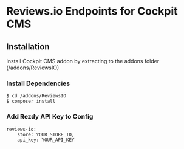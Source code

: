 # Reviews.io Endpoints for Cockpit CMS

## Installation
Install Cockpit CMS addon by extracting to the addons folder (/addons/ReviewsIO)

### Install Dependencies

```
$ cd /addons/ReviewsIO
$ composer install
```

### Add Rezdy API Key to Config

```
reviews-io:
    store: YOUR_STORE_ID,
    api_key: YOUR_API_KEY
```